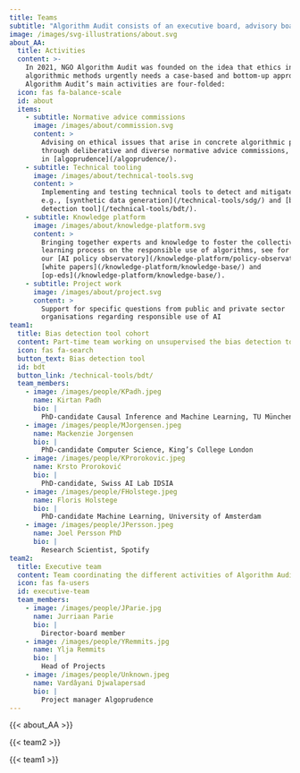 ```yaml
---
title: Teams
subtitle: "Algorithm Audit consists of an executive board, advisory board, supervisory board, various teams and works with case-based advice commissions that consist of independent experts and stakeholder. Learn more about\_our the [governance](/about/boards/).\n"
image: /images/svg-illustrations/about.svg
about_AA:
  title: Activities
  content: >-
    In 2021, NGO Algorithm Audit was founded on the idea that ethics in
    algorithmic methods urgently needs a case-based and bottom-up approach.
    Algorithm Audit’s main activities are four-folded:
  icon: fas fa-balance-scale
  id: about
  items:
    - subtitle: Normative advice commissions
      image: /images/about/commission.svg
      content: >
        Advising on ethical issues that arise in concrete algorithmic practice
        through deliberative and diverse normative advice commissions, resulting
        in [algoprudence](/algoprudence/).
    - subtitle: Technical tooling
      image: /images/about/technical-tools.svg
      content: >
        Implementing and testing technical tools to detect and mitigate bias,
        e.g., [synthetic data generation](/technical-tools/sdg/) and [bias
        detection tool](/technical-tools/bdt/).
    - subtitle: Knowledge platform
      image: /images/about/knowledge-platform.svg
      content: >
        Bringing together experts and knowledge to foster the collective
        learning process on the responsible use of algorithms, see for instance
        our [AI policy observatory](/knowledge-platform/policy-observatory/),
        [white papers](/knowledge-platform/knowledge-base/) and
        [op-eds](/knowledge-platform/knowledge-base/).
    - subtitle: Project work
      image: /images/about/project.svg
      content: >
        Support for specific questions from public and private sector
        organisations regarding responsible use of AI
team1:
  title: Bias detection tool cohort
  content: Part-time team working on unsupervised the bias detection tool
  icon: fas fa-search
  button_text: Bias detection tool
  id: bdt
  button_link: /technical-tools/bdt/
  team_members:
    - image: /images/people/KPadh.jpeg
      name: Kirtan Padh
      bio: |
        PhD-candidate Causal Inference and Machine Learning, TU München
    - image: /images/people/MJorgensen.jpeg
      name: Mackenzie Jorgensen
      bio: |
        PhD-candidate Computer Science, King’s College London
    - image: /images/people/KProrokovic.jpeg
      name: Krsto Proroković
      bio: |
        PhD-candidate, Swiss AI Lab IDSIA
    - image: /images/people/FHolstege.jpeg
      name: Floris Holstege
      bio: |
        PhD-candidate Machine Learning, University of Amsterdam
    - image: /images/people/JPersson.jpeg
      name: Joel Persson PhD
      bio: |
        Research Scientist, Spotify
team2:
  title: Executive team
  content: Team coordinating the different activities of Algorithm Audit
  icon: fas fa-users
  id: executive-team
  team_members:
    - image: /images/people/JParie.jpg
      name: Jurriaan Parie
      bio: |
        Director-board member
    - image: /images/people/YRemmits.jpg
      name: Ylja Remmits
      bio: |
        Head of Projects
    - image: /images/people/Unknown.jpeg
      name: Vardâyani Djwalapersad
      bio: |
        Project manager Algoprudence
---
```


{{< about_AA >}}

{{< team2 >}}

{{< team1 >}}
